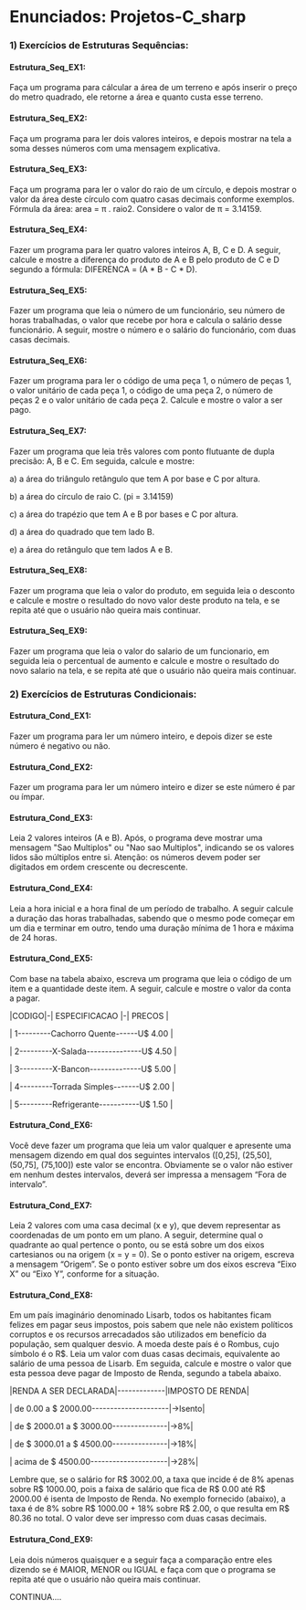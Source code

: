 # Enunciados: Projetos-C_sharp
<p>
 <h3>1) Exercícios de Estruturas Sequências:</h3>
<p>
 <h4>Estrutura_Seq_EX1:</h4> Faça um programa para cálcular a área de um terreno e após inserir o preço do metro quadrado, ele retorne  a área e quanto custa esse terreno.
<p>
 <h4>Estrutura_Seq_EX2:</h4> Faça um programa para ler dois valores inteiros, e depois mostrar na tela a soma desses números com uma mensagem explicativa.
<p>
 <h4>Estrutura_Seq_EX3:</h4> Faça um programa para ler o valor do raio de um círculo, e depois mostrar o valor da área deste círculo com quatro casas decimais conforme exemplos. Fórmula da área: area = π . raio2. Considere o valor de π = 3.14159. 
<p>
 <h4>Estrutura_Seq_EX4:</h4> Fazer um programa para ler quatro valores inteiros A, B, C e D. A seguir, calcule e mostre a diferença do produto de A e B pelo produto de C e D segundo a fórmula: DIFERENCA = (A * B - C * D). 
<p>
 <h4>Estrutura_Seq_EX5:</h4> Fazer um programa que leia o número de um funcionário, seu número de horas trabalhadas, o valor que recebe por hora e calcula o salário desse funcionário. A seguir, mostre o número e o salário do funcionário, com duas casas decimais. 
<p>
 <h4>Estrutura_Seq_EX6:</h4> Fazer um programa para ler o código de uma peça 1, o número de peças 1, o valor unitário de cada peça 1, o código de uma peça 2, o número de peças 2 e o valor unitário de cada peça 2. Calcule e mostre o valor a ser pago. 
<p>
 <h4>Estrutura_Seq_EX7:</h4> Fazer um programa que leia três valores com ponto flutuante de dupla precisão: A, B e C. Em seguida, calcule e mostre:
<p> 
 a) a área do triângulo retângulo que tem A por base e C por altura.<p>
 b) a área do círculo de raio C. (pi = 3.14159)<p>
 c) a área do trapézio que tem A e B por bases e C por altura.<p>
 d) a área do quadrado que tem lado B.<p> 
 e) a área do retângulo que tem lados A e B. 
<p>
<h4>Estrutura_Seq_EX8:</h4> Fazer um programa que leia o valor do produto, em seguida leia o desconto e calcule e mostre o resultado do novo valor deste produto na tela, e se repita até que o usuário não queira mais continuar.
<p> 
<h4>Estrutura_Seq_EX9:</h4> Fazer um programa que leia o valor do salario de um funcionario, em seguida leia o percentual de aumento e calcule e mostre o resultado do novo salario na tela, e se repita até que o usuário não queira mais continuar.
<p> 
<p>
<p>
<p>
<p>
 <h3>2) Exercícios de Estruturas Condicionais:</h3>
<p>
 <h4>Estrutura_Cond_EX1:</h4> Fazer um programa para ler um número inteiro, e depois dizer se este número é negativo ou não.
<p>
<p>
 <h4>Estrutura_Cond_EX2:</h4> Fazer um programa para ler um número inteiro e dizer se este número é par ou ímpar.
<p>
<p>
 <h4>Estrutura_Cond_EX3:</h4> Leia 2 valores inteiros (A e B). Após, o programa deve mostrar uma mensagem "Sao Multiplos" ou "Nao sao Multiplos", indicando se os valores lidos são múltiplos entre si. Atenção: os números devem poder ser digitados em ordem crescente ou decrescente.
<p>
<p>
 <h4>Estrutura_Cond_EX4:</h4> Leia a hora inicial e a hora final de um período de trabalho. A seguir calcule a duração das horas trabalhadas, sabendo que o mesmo pode começar em um dia e terminar em outro, tendo uma duração mínima de 1 hora e máxima de 24 horas.
<p>
 <h4>Estrutura_Cond_EX5:</h4> Com base na tabela abaixo, escreva um programa que leia o código de um item e a quantidade deste item. A seguir, calcule e mostre o valor da conta a pagar.
<p>
<p>|CODIGO|-| ESPECIFICACAO |-| PRECOS |
<p>| 1---------Cachorro Quente------U$ 4.00 |
<p>| 2---------X-Salada---------------U$ 4.50 |
<p>| 3---------X-Bancon--------------U$ 5.00 |
<p>| 4---------Torrada Simples-------U$ 2.00 |
<p>| 5---------Refrigerante-----------U$ 1.50 |
<p>
 <h4>Estrutura_Cond_EX6:</h4> Você deve fazer um programa que leia um valor qualquer e apresente uma mensagem dizendo em qual dos seguintes intervalos ([0,25], (25,50], (50,75], (75,100]) este valor se encontra. Obviamente se o valor não estiver em nenhum destes intervalos, deverá ser impressa a mensagem “Fora de intervalo”.
<p>
 <h4>Estrutura_Cond_EX7:</h4> Leia 2 valores com uma casa decimal (x e y), que devem representar as coordenadas de um ponto em um plano. A seguir, determine qual o quadrante ao qual pertence o ponto, ou se está sobre um dos eixos cartesianos ou na origem (x = y = 0). Se o ponto estiver na origem, escreva a mensagem “Origem”. Se o ponto estiver sobre um dos eixos escreva “Eixo X” ou “Eixo Y”, conforme for a 
situação.
<p>
<h4>Estrutura_Cond_EX8:</h4> Em um país imaginário denominado Lisarb, todos os habitantes ficam felizes em pagar seus impostos, pois sabem que nele não existem políticos corruptos e os recursos arrecadados são utilizados em benefício da população, sem qualquer desvio. A moeda deste país é o Rombus, cujo símbolo é o R$. Leia um valor com duas casas decimais, equivalente ao salário de uma pessoa de Lisarb. Em seguida, calcule e mostre o valor que esta pessoa deve pagar de Imposto de Renda, segundo a tabela abaixo.
<p>
<p>|RENDA A SER DECLARADA|-------------|IMPOSTO DE RENDA|
<p>| de 0.00 a $ 2000.00---------------------|->Isento|     
<p>| de $ 2000.01 a $ 3000.00---------------|->8%|
<p>| de $ 3000.01 a $ 4500.00---------------|->18%| 
<p>| acima de $ 4500.00---------------------|->28%| 
<p>
<p> Lembre que, se o salário for R$ 3002.00, a taxa que incide é de 8% apenas sobre R$ 1000.00, pois a faixa de salário que fica de R$ 0.00 até R$ 2000.00 é isenta de Imposto de Renda. No exemplo fornecido (abaixo), a taxa é de 8% sobre R$ 1000.00 + 18% sobre R$ 2.00, o que resulta em R$ 80.36 no total. O valor deve ser impresso com duas casas decimais.
<p>
<h4>Estrutura_Cond_EX9:</h4> Leia dois números quaisquer e a seguir faça a comparação entre eles dizendo se é MAIOR, MENOR ou IGUAL e faça com que o programa se repita até que o usuário não queira mais continuar.
<p>
<p>
<p>
<p>
<p>
CONTINUA....